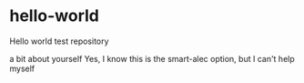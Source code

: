 # hello-world
Hello world test repository

a bit about yourself
Yes, I know this is the smart-alec option, but I can't help myself
